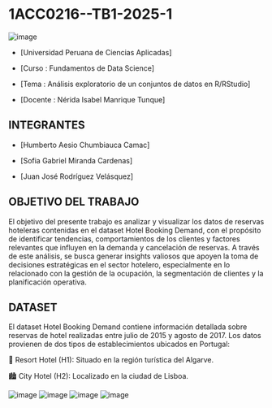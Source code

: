 # 1ACC0216--TB1-2025-1

![image](https://github.com/user-attachments/assets/b47b251e-e65c-46c3-a1a4-f0c28ab554dc)

- [Universidad Peruana de Ciencias Aplicadas]

- [Curso : Fundamentos de Data Science]

- [Tema : Análisis exploratorio de un conjuntos de datos en R/RStudio]

- [Docente : Nérida Isabel Manrique Tunque]
## INTEGRANTES

- [Humberto Aesio Chumbiauca Camac]

- [Sofia Gabriel Miranda Cardenas]

- [Juan José Rodríguez Velásquez]
## OBJETIVO DEL TRABAJO

El objetivo del presente trabajo es analizar y visualizar los datos de reservas hoteleras contenidas en el dataset Hotel Booking Demand, con el propósito de identificar tendencias, comportamientos de los clientes y factores relevantes que influyen en la demanda y cancelación de reservas. A través de este análisis, se busca generar insights valiosos que apoyen la toma de decisiones estratégicas en el sector hotelero, especialmente en lo relacionado con la gestión de la ocupación, la segmentación de clientes y la planificación operativa.

## DATASET

El dataset Hotel Booking Demand contiene información detallada sobre reservas de hotel realizadas entre julio de 2015 y agosto de 2017. Los datos provienen de dos tipos de establecimientos ubicados en Portugal:

🏨 Resort Hotel (H1): Situado en la región turística del Algarve.

🏙️ City Hotel (H2): Localizado en la ciudad de Lisboa.

![image](https://github.com/user-attachments/assets/0833bd0f-8da9-46af-a47f-e382a5055564)
![image](https://github.com/user-attachments/assets/3fe8e686-22e1-4252-8075-9b4714b5c6c0)
![image](https://github.com/user-attachments/assets/46287361-63a8-4248-a918-7ad0fdddcf20)
![image](https://github.com/user-attachments/assets/6dc03dc8-b454-44fa-9f43-28a029ad70cb)



